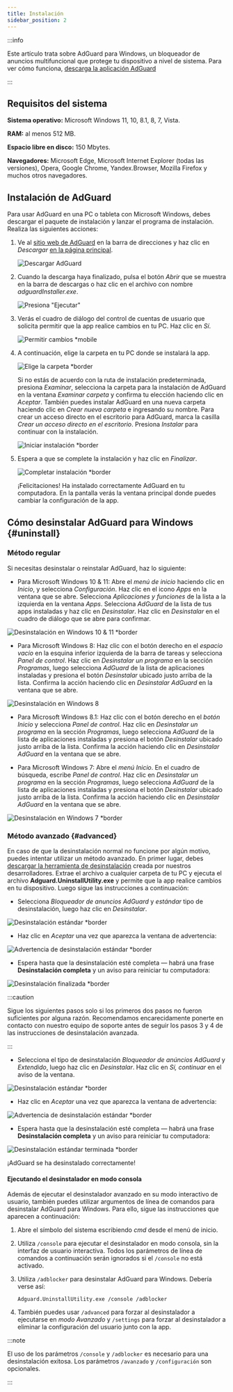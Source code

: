 ```yaml
---
title: Instalación
sidebar_position: 2
---
```


:::info

Este artículo trata sobre AdGuard para Windows, un bloqueador de anuncios multifuncional que protege tu dispositivo a nivel de sistema. Para ver cómo funciona, [descarga la aplicación AdGuard](https://agrd.io/download-kb-adblock)

:::

## Requisitos del sistema

**Sistema operativo:** Microsoft Windows 11, 10, 8.1, 8, 7, Vista.

**RAM:** al menos 512 MB.

**Espacio libre en disco:** 150 Mbytes.

**Navegadores:** Microsoft Edge, Microsoft Internet Explorer (todas las versiones), Opera, Google Chrome, Yandex.Browser, Mozilla Firefox y muchos otros navegadores.

## Instalación de AdGuard

Para usar AdGuard en una PC o tableta con Microsoft Windows, debes descargar el paquete de instalación y lanzar el programa de instalación. Realiza las siguientes acciones:

1. Ve al [sitio web de AdGuard](http://adguard.com) en la barra de direcciones y haz clic en *Descargar* [en la página principal](https://adguard.com/download.html?auto=1).

   ![Descargar AdGuard](https://cdn.adtidy.org/content/kb/ad_blocker/windows/installation/download-from-website.png)

2. Cuando la descarga haya finalizado, pulsa el botón *Abrir* que se muestra en la barra de descargas o haz clic en el archivo con nombre *adguardInstaller.exe*.

   ![Presiona "Ejecutar"](https://cdn.adtidy.org/content/kb/ad_blocker/windows/installation/click-download.png)

3. Verás el cuadro de diálogo del control de cuentas de usuario que solicita permitir que la app realice cambios en tu PC. Haz clic en *Sí*.

   ![Permitir cambios *mobile](https://cdn.adtidy.org/content/kb/ad_blocker/windows/installation/allow-changes.png)

4. A continuación, elige la carpeta en tu PC donde se instalará la app.

   ![Elige la carpeta *border](https://cdn.adtidy.org/content/kb/ad_blocker/windows/installation/install-wizard.png)

   Si no estás de acuerdo con la ruta de instalación predeterminada, presiona *Examinar*, selecciona la carpeta para la instalación de AdGuard en la ventana *Examinar carpeta* y confirma tu elección haciendo clic en *Aceptar*. También puedes instalar AdGuard en una nueva carpeta haciendo clic en *Crear nueva carpeta* e ingresando su nombre. Para crear un acceso directo en el escritorio para AdGuard, marca la casilla *Crear un acceso directo en el escritorio*. Presiona *Instalar* para continuar con la instalación.

   ![Iniciar instalación *border](https://cdn.adtidy.org/content/kb/ad_blocker/windows/installation/start-install.png)

5. Espera a que se complete la instalación y haz clic en *Finalizar*.

   ![Completar instalación *border](https://cdn.adtidy.org/content/kb/ad_blocker/windows/installation/finish-install.png)

   ¡Felicitaciones! Ha instalado correctamente AdGuard en tu computadora. En la pantalla verás la ventana principal donde puedes cambiar la configuración de la app.

## Cómo desinstalar AdGuard para Windows {#uninstall}

### Método regular

Si necesitas desinstalar o reinstalar AdGuard, haz lo siguiente:

- Para Microsoft Windows 10 & 11: Abre el *menú de inicio* haciendo clic en *Inicio*, y selecciona *Configuración*. Haz clic en el icono *Apps* en la ventana que se abre. Selecciona *Aplicaciones y funciones* de la lista a la izquierda en la ventana *Apps*. Selecciona *AdGuard* de la lista de tus apps instaladas y haz clic en *Desinstalar*. Haz clic en *Desinstalar* en el cuadro de diálogo que se abre para confirmar.

![Desinstalación en Windows 10 & 11 *border](https://cdn.adtidy.org/content/kb/ad_blocker/windows/installation/win10-uninstall.png)

- Para Microsoft Windows 8: Haz clic con el botón derecho en el *espacio vacío* en la esquina inferior izquierda de la barra de tareas y selecciona *Panel de control*. Haz clic en *Desinstalar un programa* en la sección *Programas*, luego selecciona *AdGuard* de la lista de aplicaciones instaladas y presiona el botón *Desinstalar* ubicado justo arriba de la lista. Confirma la acción haciendo clic en *Desinstalar AdGuard* en la ventana que se abre.

![Desinstalación en Windows 8](https://cdn.adtidy.org/content/kb/ad_blocker/windows/installation/win8-uninstall.png)

- Para Microsoft Windows 8.1: Haz clic con el botón derecho en el *botón Inicio* y selecciona *Panel de control*. Haz clic en *Desinstalar un programa* en la sección *Programas*, luego selecciona *AdGuard* de la lista de aplicaciones instaladas y presiona el botón *Desinstalar* ubicado justo arriba de la lista. Confirma la acción haciendo clic en *Desinstalar AdGuard* en la ventana que se abre.

- Para Microsoft Windows 7: Abre el *menú Inicio*. En el cuadro de búsqueda, escribe *Panel de control*. Haz clic en *Desinstalar un programa* en la sección *Programas*, luego selecciona *AdGuard* de la lista de aplicaciones instaladas y presiona el botón *Desinstalar* ubicado justo arriba de la lista. Confirma la acción haciendo clic en *Desinstalar AdGuard* en la ventana que se abre.

![Desinstalación en Windows 7 *border](https://cdn.adtidy.org/content/kb/ad_blocker/windows/installation/win7-uninstall.png)

### Método avanzado {#advanced}

En caso de que la desinstalación normal no funcione por algún motivo, puedes intentar utilizar un método avanzado. En primer lugar, debes [descargar la herramienta de desinstalación](https://cdn.adtidy.org/distr/windows/Uninstall_Utility.zip) creada por nuestros desarrolladores. Extrae el archivo a cualquier carpeta de tu PC y ejecuta el archivo **Adguard.UninstallUtility.exe** y permite que la app realice cambios en tu dispositivo. Luego sigue las instrucciones a continuación:

- Selecciona *Bloqueador de anuncios AdGuard* y *estándar* tipo de desinstalación, luego haz clic en *Desinstalar*.

![Desinstalación estándar *border](https://cdn.adtidy.org/content/kb/ad_blocker/windows/installation/ab_standard.jpg)

- Haz clic en *Aceptar* una vez que aparezca la ventana de advertencia:

![Advertencia de desinstalación estándar *border](https://cdn.adtidy.org/content/kb/ad_blocker/windows/installation/ab_extended_warning.jpg)

- Espera hasta que la desinstalación esté completa — habrá una frase **Desinstalación completa** y un aviso para reiniciar tu computadora:

![Desinstalación finalizada *border](https://cdn.adtidy.org/content/kb/ad_blocker/windows/installation/ab_standard_complete.jpg)

:::caution

Sigue los siguientes pasos solo si los primeros dos pasos no fueron suficientes por alguna razón. Recomendamos encarecidamente ponerte en contacto con nuestro equipo de soporte antes de seguir los pasos 3 y 4 de las instrucciones de desinstalación avanzada.

:::

- Selecciona el tipo de desinstalación *Bloqueador de anúncios AdGuard* y *Extendido*, luego haz clic en *Desinstalar*. Haz clic en *Sí, continuar* en el aviso de la ventana.

![Desinstalación estándar *border](https://cdn.adtidy.org/content/kb/ad_blocker/windows/installation/ab_extended.jpg)

- Haz clic en *Aceptar* una vez que aparezca la ventana de advertencia:

![Advertencia de desinstalación estándar *border](https://cdn.adtidy.org/content/kb/ad_blocker/windows/installation/ab_extended_warning.jpg)

- Espera hasta que la desinstalación esté completa — habrá una frase **Desinstalación completa** y un aviso para reiniciar tu computadora:

![Desinstalación estándar terminada *border](https://cdn.adtidy.org/content/kb/ad_blocker/windows/installation/ab_extended_complete.jpg)

¡AdGuard se ha desinstalado correctamente!

#### Ejecutando el desinstalador en modo consola

Además de ejecutar el desinstalador avanzado en su modo interactivo de usuario, también puedes utilizar argumentos de línea de comandos para desinstalar AdGuard para Windows. Para ello, sigue las instrucciones que aparecen a continuación:

1. Abre el símbolo del sistema escribiendo *cmd* desde el menú de inicio.
2. Utiliza `/console` para ejecutar el desinstalador en modo consola, sin la interfaz de usuario interactiva. Todos los parámetros de línea de comandos a continuación serán ignorados si el `/console` no está activado.
3. Utiliza `/adblocker` para desinstalar AdGuard para Windows. Debería verse así:

   `Adguard.UninstallUtility.exe /console /adblocker`

4. También puedes usar `/advanced` para forzar al desinstalador a ejecutarse en *modo Avanzado* y `/settings` para forzar al desinstalador a eliminar la configuración del usuario junto con la app.

:::note

El uso de los parámetros `/console` y `/adblocker` es necesario para una desinstalación exitosa. Los parámetros `/avanzado` y `/configuración` son opcionales.

:::

